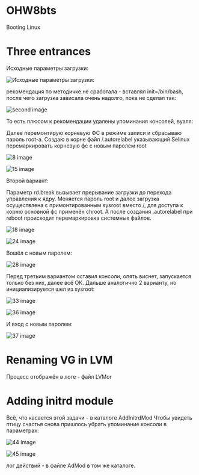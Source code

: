 # OHW8bts
Booting Linux
# Three entrances
Исходные параметры загрузки:

![Исходные параметры загрузки:](https://github.com/terentyfox/OHW8bts/blob/main/ThreeEntrcs/1200.png)

рекомендация по методичке не cработала - вставлял init=/bin/bash, после чего загрузка зависала очень надолго, пока не сделал так:

![second image](https://github.com/terentyfox/OHW8bts/blob/main/ThreeEntrcs/1202.png)

То есть плюсом к рекомендации удалены упоминания консолей, вуаля:

Далее перемонтирую корневую ФС в режиме записи и сбрасываю пароль root-а.
Создаю в корне файл /.autorelabel указывающий Selinux перемаркировать корневую фс с новым паролем root

![8 image](https://github.com/terentyfox/OHW8bts/blob/main/ThreeEntrcs/1208.png)


![15 image](https://github.com/terentyfox/OHW8bts/blob/main/ThreeEntrcs/1215.png)

Второй вариант:

Параметр rd.break вызывает прерывание загрузки до перехода управления к ядру. Меняется пароль root и далее загрузка осуществлена с примонтированным sysroot вместо /, для доступа к корню основной фс применён chroot. А после создания .autorelabel при reboot происходит перемаркировка системных файлов.

![18 image](https://github.com/terentyfox/OHW8bts/blob/main/ThreeEntrcs/1218.png)


![24 image](https://github.com/terentyfox/OHW8bts/blob/main/ThreeEntrcs/1224.png)

Вошёл с новым паролем:

![28 image](https://github.com/terentyfox/OHW8bts/blob/main/ThreeEntrcs/1228.png)

Перед третьим вариантом оставил консоли, опять виснет, запускается только без них, далее всё ОК. Дальше аналогично 2 варианту, но инициализируется шел из sysroot:

![33 image](https://github.com/terentyfox/OHW8bts/blob/main/ThreeEntrcs/1233.png)

![36 image](https://github.com/terentyfox/OHW8bts/blob/main/ThreeEntrcs/1236.png)

И вход с новым паролем:

![37 image](https://github.com/terentyfox/OHW8bts/blob/main/ThreeEntrcs/1237.png)



# Renaming VG in LVM

  Процесс отображён в логе - файл LVMor
  
# Adding initrd module

Всё, что касается этой задачи - в каталоге AddInitrdMod
Чтобы увидеть птицу счастья снова пришлось убрать упоминание консоли в параметрах:

![44 image](https://github.com/terentyfox/OHW8bts/blob/main/AddInitrdMod/1244.png)

![45 image](https://github.com/terentyfox/OHW8bts/blob/main/AddInitrdMod/1245.png)

лог действий - в файле AdMod в том же каталоге.

